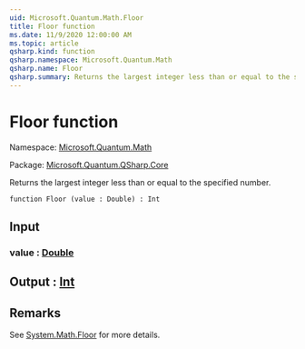 ```yaml
---
uid: Microsoft.Quantum.Math.Floor
title: Floor function
ms.date: 11/9/2020 12:00:00 AM
ms.topic: article
qsharp.kind: function
qsharp.namespace: Microsoft.Quantum.Math
qsharp.name: Floor
qsharp.summary: Returns the largest integer less than or equal to the specified number.
---
```


# Floor function

Namespace: [Microsoft.Quantum.Math](xref:Microsoft.Quantum.Math)

Package: [Microsoft.Quantum.QSharp.Core](https://nuget.org/packages/Microsoft.Quantum.QSharp.Core)


Returns the largest integer less than or equal to the specified number.

```qsharp
function Floor (value : Double) : Int
```


## Input

### value : [Double](xref:microsoft.quantum.lang-ref.double)





## Output : [Int](xref:microsoft.quantum.lang-ref.int)



## Remarks

See [System.Math.Floor](https://docs.microsoft.com/dotnet/api/system.math.floor) for more details.